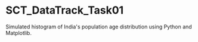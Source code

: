 # SCT_DataTrack_Task01
Simulated histogram of India's population age distribution using Python and Matplotlib.
